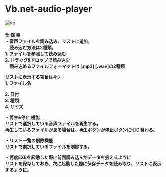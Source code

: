 ﻿# Vb.net-audio-player
 ![vb](https://user-images.githubusercontent.com/75309502/208018031-50747788-b1bd-4f32-8aa2-98e323c4c3e3.jpg)
 <h4>
 仕 様 書<br>
・音声ファイルを読み込み、リストに追加。<br>
　読み込む方法は2種類。<br>
1.	ファイルを参照して読み込む<br>
2.	ドラッグ&ドロップで読み込む<br>
　読み込めるファイルフォーマットは [.mp3] [.wav]の2種類<br>
  <p>
  リストに表示する項目は4つ<br>
1.	ファイル名<br><br>
2.	日付<br>
3.	種類<br>
4.	サイズ<br>
<p>
・再生&停止 機能<br>
  リストで選択している音声ファイルを再生する。<br>
  再生しているファイルがある場合は、再生ボタンが停止ボタンに切り替わる。<br>
<p>
・リスト一覧の削除機能<br>
  リストで選択しているファイルを削除する。<br>
<p>
・再度EXEを起動した際に前回読み込んだデータを扱えるように<br>
  リストを保存しておき、次に起動した際に保存データを読み取り、リストに表示するように。<br>
